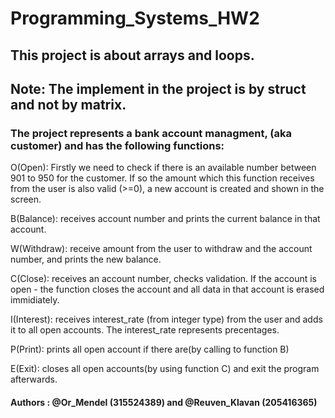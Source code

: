 # Programming_Systems_HW2

## This project is about arrays and loops.

## Note: The implement in the project is by struct and not by matrix.

### The project represents a bank account managment, (aka customer) and has the following functions:

O(Open): Firstly we need to check if there is an available number between 901 to 950 for the customer. If so the amount which this function receives from the user is also valid (>=0), a new account is created and shown in the screen.

B(Balance): receives account number and prints the current balance in that account.

W(Withdraw): receive amount from the user to withdraw and the account number, and prints the new balance. 

C(Close): receives an account number, checks validation. If the account is open - the function closes the account and all data in that account is erased immidiately.

I(Interest): receives interest_rate (from integer type) from the user and adds it to all open accounts.
The interest_rate represents precentages.
 
P(Print): prints all open account if there are(by calling to function B)
 
E(Exit): closes all open accounts(by using function C) and exit the program afterwards.

#### Authors : @Or_Mendel (315524389) and @Reuven_Klavan (205416365)
